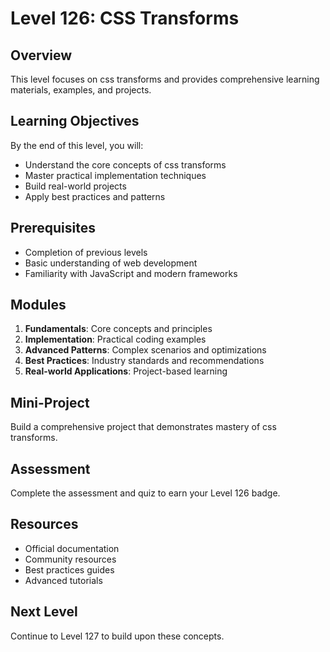 # Level 126: CSS Transforms

## Overview
This level focuses on css transforms and provides comprehensive learning materials, examples, and projects.

## Learning Objectives
By the end of this level, you will:
- Understand the core concepts of css transforms
- Master practical implementation techniques
- Build real-world projects
- Apply best practices and patterns

## Prerequisites
- Completion of previous levels
- Basic understanding of web development
- Familiarity with JavaScript and modern frameworks

## Modules
1. **Fundamentals**: Core concepts and principles
2. **Implementation**: Practical coding examples
3. **Advanced Patterns**: Complex scenarios and optimizations
4. **Best Practices**: Industry standards and recommendations
5. **Real-world Applications**: Project-based learning

## Mini-Project
Build a comprehensive project that demonstrates mastery of css transforms.

## Assessment
Complete the assessment and quiz to earn your Level 126 badge.

## Resources
- Official documentation
- Community resources
- Best practices guides
- Advanced tutorials

## Next Level
Continue to Level 127 to build upon these concepts.
